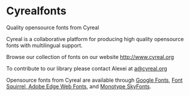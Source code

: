 Cyrealfonts
===========

Quality opensource fonts from Cyreal

Cyreal is a collaborative platform for producing high quality
opensource fonts with multilingual support.

Browse our collection of fonts on our website http://www.cyreal.org

To contribute to our library please contact Alexei at a@cyreal.org

Opensource fonts from Cyreal are available through 
<a href="http://google.com/webfonts">Google Fonts</a>, <a href="http://www.fontsquirrel.com/foundry/Cyreal">Font Squirrel, <a href="https://edgewebfonts.adobe.com/fonts#/?nameFilter=lora">Adobe Edge Web Fonts</a>, and <a href="http://www.fonts.com/web-fonts/google">Monotype SkyFonts</a>.




